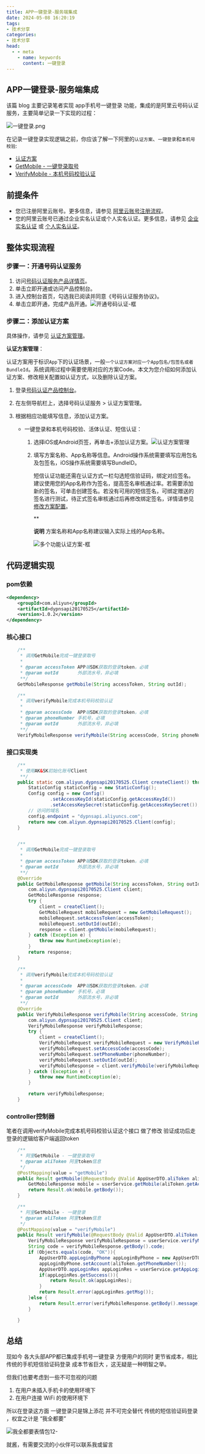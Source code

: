 ```yaml
---
title: APP一键登录-服务端集成
date: 2024-05-08 16:20:19
tags: 
- 技术分享
categories:
- 技术分享
head:
  - - meta
    - name: keywords
      content: 一键登录
---
```




## APP一键登录-服务端集成

该篇 blog 主要记录笔者实现 app手机号一键登录 功能，集成的是阿里云号码认证服务，主要简单记录一下实现的过程：

![一键登录.png](APP%E4%B8%80%E9%94%AE%E7%99%BB%E5%BD%95-%E6%9C%8D%E5%8A%A1%E7%AB%AF%E9%9B%86%E6%88%90/p687611.png)

在记录一键登录实现逻辑之前，你应该了解一下阿里的`认证方案`、`一键登录`和`本机号校验`:

- [认证方案](https://link.juejin.cn?target=https%3A%2F%2Fhelp.aliyun.com%2Fdocument_detail%2F405281.html)
- [GetMobile - 一键登录取号](https://link.juejin.cn?target=https%3A%2F%2Fhelp.aliyun.com%2Fdocument_detail%2F405286.html)
- [VerifyMobile - 本机号码校验认证](https://link.juejin.cn?target=https%3A%2F%2Fhelp.aliyun.com%2Fdocument_detail%2F405287.html)

## 前提条件

- 您已注册阿里云账号。更多信息，请参见 [阿里云账号注册流程](https://link.juejin.cn?target=https%3A%2F%2Fhelp.aliyun.com%2Fdocument_detail%2F37195.html%23concept-gpr-axx-wdb)。
- 您的阿里云账号已通过企业实名认证或个人实名认证。更多信息，请参见 [企业实名认证](https://link.juejin.cn?target=https%3A%2F%2Fhelp.aliyun.com%2Fdocument_detail%2F37172.html%23concept-gpr-3bx-wdb) 或 [个人实名认证](https://link.juejin.cn?target=https%3A%2F%2Fhelp.aliyun.com%2Fdocument_detail%2F48263.html)。

## 整体实现流程

### 步骤一：开通号码认证服务

1. 访问[号码认证服务产品详情页](https://link.juejin.cn?target=https%3A%2F%2Fwww.aliyun.com%2Fproduct%2Fdypns%3Fspm%3Da2c4g.11186623.0.0.2d7b1071pn3g3K)。
2. 单击立即开通或访问产品控制台。
3. 进入控制台首页，勾选我已阅读并同意《号码认证服务协议》。
4. 单击立即开通，完成产品开通。![开通号码认证-框](APP%E4%B8%80%E9%94%AE%E7%99%BB%E5%BD%95-%E6%9C%8D%E5%8A%A1%E7%AB%AF%E9%9B%86%E6%88%90/1fe4dc3162dc4877bc784cee8d37a8d7tplv-k3u1fbpfcp-zoom-in-crop-mark1512000.webp)

### 步骤二：添加认证方案

具体操作，请参见 [认证方案管理](https://link.juejin.cn?target=https%3A%2F%2Fhelp.aliyun.com%2Fdocument_detail%2F381012.htm%23task-2164806)。

**认证方案管理**：

认证方案用于标识`App`下的认证场景，一般`一个认证方案对应一个App包名/包签名或者BundleId`。系统调用过程中需要使用对应的方案Code。本文为您介绍如何添加认证方案、修改相关配置如认证方式，以及删除认证方案。

1. 登录[号码认证产品控制台](https://link.juejin.cn?target=https%3A%2F%2Fdypns.console.aliyun.com%2F%3Fspm%3D5176.20967111.J_5834642020.4.28e32fdazkYFYk%23%2Foverview)。

2. 在左侧导航栏上，选择号码认证服务 > 认证方案管理。

3. 根据相应功能填写信息，添加认证方案。

   - 一键登录和本机号码校验、活体认证、短信认证：

     1. 选择iOS或Android页签，再单击+添加认证方案。![认证方案管理](APP%E4%B8%80%E9%94%AE%E7%99%BB%E5%BD%95-%E6%9C%8D%E5%8A%A1%E7%AB%AF%E9%9B%86%E6%88%90/a4eed8763a244cca8ff85088902d4d88tplv-k3u1fbpfcp-zoom-in-crop-mark1512000.webp)

     2. 填写方案名称、App名称等信息。Android操作系统需要填写应用包名及包签名，iOS操作系统需要填写BundleID。

        短信认证功能还需在认证方式一栏勾选短信验证码，绑定对应签名。建议使用您的App名称作为签名，提高签名审核通过率。若需要添加新的签名，可单击创建签名。若没有可用的短信签名，可绑定赠送的签名进行测试，待正式签名审核通过后再修改绑定签名，详情请参见[修改方案配置](https://link.juejin.cn?target=https%3A%2F%2Fhelp.aliyun.com%2Fdocument_detail%2F381012.htm%3Fspm%3Da2c4g.11186623.0.0.50061071yu38Zf%23section-86a-e3a-tgp)。

        **

        **说明** 方案名称和App名称建议输入实际上线的App名称。

        ![多个功能认证方案-框](APP%E4%B8%80%E9%94%AE%E7%99%BB%E5%BD%95-%E6%9C%8D%E5%8A%A1%E7%AB%AF%E9%9B%86%E6%88%90/12bf8354ba8d4aff9057b58914b70a34tplv-k3u1fbpfcp-zoom-in-crop-mark1512000.webp)

## 代码逻辑实现

### pom依赖

```xml
<dependency> 
    <groupId>com.aliyun</groupId> 
    <artifactId>dypnsapi20170525</artifactId> 
    <version>1.0.2</version> 
</dependency>
```

### 核心接口

```java
    /**
     * 调用GetMobile完成一键登录取号
     *
     * @param accessToken APP端SDK获取的登录token，必填
     * @param outId       外部流水号，非必填
     **/
    GetMobileResponse getMobile(String accessToken, String outId);

    /**
     * 调用verifyMobile完成本机号码校验认证
     *
     * @param accessCode  APP端SDK获取的登录token，必填
     * @param phoneNumber 手机号，必填
     * @param outId       外部流水号，非必填
     **/
    VerifyMobileResponse verifyMobile(String accessCode, String phoneNumber, String outId);
```

### 接口实现类

```java
    /**
     * 使用AK&SK初始化账号Client
     **/
    public static com.aliyun.dypnsapi20170525.Client createClient() throws Exception {
        StaticConfig staticConfig = new StaticConfig();
        Config config = new Config()
                .setAccessKeyId(staticConfig.getAccessKeyId())
                .setAccessKeySecret(staticConfig.getAccessKeySecret());
        // 访问的域名
        config.endpoint = "dypnsapi.aliyuncs.com";
        return new com.aliyun.dypnsapi20170525.Client(config);
    }


    /**
     * 调用GetMobile完成一键登录取号
     *
     * @param accessToken APP端SDK获取的登录token，必填
     * @param outId       外部流水号，非必填
     **/
    @Override
    public GetMobileResponse getMobile(String accessToken, String outId) {
        com.aliyun.dypnsapi20170525.Client client;
        GetMobileResponse response;
        try {
            client = createClient();
            GetMobileRequest mobileRequest = new GetMobileRequest();
            mobileRequest.setAccessToken(accessToken);
            mobileRequest.setOutId(outId);
            response = client.getMobile(mobileRequest);
        } catch (Exception e) {
            throw new RuntimeException(e);
        }
        return response;
    }

    /**
     * 调用verifyMobile完成本机号码校验认证
     *
     * @param accessCode  APP端SDK获取的登录token，必填
     * @param phoneNumber 手机号，必填
     * @param outId       外部流水号，非必填
     **/
    @Override
    public VerifyMobileResponse verifyMobile(String accessCode, String phoneNumber, String outId) {
        com.aliyun.dypnsapi20170525.Client client;
        VerifyMobileResponse verifyMobileResponse;
        try {
            client = createClient();
            VerifyMobileRequest verifyMobileRequest = new VerifyMobileRequest();
            verifyMobileRequest.setAccessCode(accessCode);
            verifyMobileRequest.setPhoneNumber(phoneNumber);
            verifyMobileRequest.setOutId(outId);
            verifyMobileResponse = client.verifyMobile(verifyMobileRequest);
        } catch (Exception e) {
            throw new RuntimeException(e);
        }

        return verifyMobileResponse;
    }
```

### controller控制器

笔者在调用verifyMobile完成本机号码校验认证这个接口 做了修改 验证成功后走登录的逻辑给客户端返回token

```java
    /**
     * 阿里GetMobile - 一键登录取号
     * @param aliToken 阿里token信息
     */
    @PostMapping(value = "getMobile")
    public Result getMobile(@RequestBody @Valid AppUserDTO.aliToken aliToken){
        GetMobileResponse mobile = userService.getMobile(aliToken.getAccessToken(), aliToken.getOutId());
        return Result.ok(mobile.getBody());
    }

    /**
     * 阿里GetMobile - 一键登录
     * @param aliToken 阿里token信息
     */
    @PostMapping(value = "verifyMobile")
    public Result verifyMobile(@RequestBody @Valid AppUserDTO.aliToken aliToken){
        VerifyMobileResponse verifyMobileResponse = userService.verifyMobile(aliToken.getAccessToken(), aliToken.getPhoneNumber(), aliToken.getOutId());
        String code = verifyMobileResponse.getBody().code;
        if (Objects.equals(code, "OK")){
            AppUserDTO.appLoginByPhone appLoginByPhone = new AppUserDTO.appLoginByPhone();
            appLoginByPhone.setAccount(aliToken.getPhoneNumber());
            AppUserDTO.appLoginRes appLoginRes = userService.getAppLoginRes(appLoginByPhone);
            if(appLoginRes.getSuccess()){
                return Result.ok(appLoginRes);
            }
            return Result.error(appLoginRes.getMsg());
        }else {
            return Result.error(verifyMobileResponse.getBody().message);
        }

    }
```



## 总结

现如今 各大头部APP都已集成手机号一键登录 方便用户的同时 更节省成本，相比传统的手机短信验证码登录 成本节省巨大 ，这无疑是一种明智之举。

但我们也要考虑到一些不可忽视的问题 

1. 在用户未插入手机卡的使用环境下
2. 在用户连接 WiFi 的使用环境下

所以在登录这方面 一键登录只是锦上添花 并不可完全替代 传统的短信验证码登录 ，权宜之计是 “我全都要”

![我全都要表情包12-](APP%E4%B8%80%E9%94%AE%E7%99%BB%E5%BD%95-%E6%9C%8D%E5%8A%A1%E7%AB%AF%E9%9B%86%E6%88%90/006mowZngy1ftqn2egk5kg30860604g2.gif)

就酱，有需要交流的小伙伴可以联系我或留言